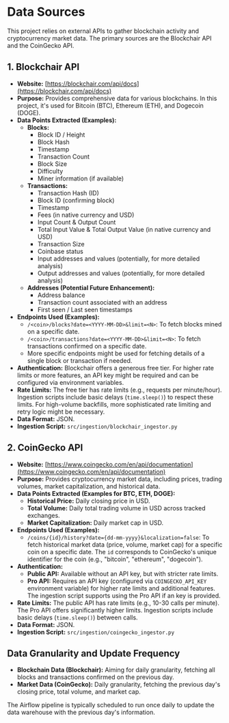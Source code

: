 # Data Sources

This project relies on external APIs to gather blockchain activity and cryptocurrency market data. The primary sources are the Blockchair API and the CoinGecko API.

## 1. Blockchair API

- **Website:** [https://blockchair.com/api/docs](https://blockchair.com/api/docs)
- **Purpose:** Provides comprehensive data for various blockchains. In this project, it's used for Bitcoin (BTC), Ethereum (ETH), and Dogecoin (DOGE).
- **Data Points Extracted (Examples):**
  - **Blocks:**
    - Block ID / Height
    - Block Hash
    - Timestamp
    - Transaction Count
    - Block Size
    - Difficulty
    - Miner information (if available)
  - **Transactions:**
    - Transaction Hash (ID)
    - Block ID (confirming block)
    - Timestamp
    - Fees (in native currency and USD)
    - Input Count & Output Count
    - Total Input Value & Total Output Value (in native currency and USD)
    - Transaction Size
    - Coinbase status
    - Input addresses and values (potentially, for more detailed analysis)
    - Output addresses and values (potentially, for more detailed analysis)
  - **Addresses (Potential Future Enhancement):**
    - Address balance
    - Transaction count associated with an address
    - First seen / Last seen timestamps
- **Endpoints Used (Examples):**
  - `/<coin>/blocks?date=<YYYY-MM-DD>&limit=<N>`: To fetch blocks mined on a specific date.
  - `/<coin>/transactions?date=<YYYY-MM-DD>&limit=<N>`: To fetch transactions confirmed on a specific date.
  - More specific endpoints might be used for fetching details of a single block or transaction if needed.
- **Authentication:** Blockchair offers a generous free tier. For higher rate limits or more features, an API key might be required and can be configured via environment variables.
- **Rate Limits:** The free tier has rate limits (e.g., requests per minute/hour). Ingestion scripts include basic delays (`time.sleep()`) to respect these limits. For high-volume backfills, more sophisticated rate limiting and retry logic might be necessary.
- **Data Format:** JSON.
- **Ingestion Script:** `src/ingestion/blockchair_ingestor.py`

## 2. CoinGecko API

- **Website:** [https://www.coingecko.com/en/api/documentation](https://www.coingecko.com/en/api/documentation)
- **Purpose:** Provides cryptocurrency market data, including prices, trading volumes, market capitalization, and historical data.
- **Data Points Extracted (Examples for BTC, ETH, DOGE):**
  - **Historical Price:** Daily closing price in USD.
  - **Total Volume:** Daily total trading volume in USD across tracked exchanges.
  - **Market Capitalization:** Daily market cap in USD.
- **Endpoints Used (Examples):**
  - `/coins/{id}/history?date={dd-mm-yyyy}&localization=false`: To fetch historical market data (price, volume, market cap) for a specific coin on a specific date. The `id` corresponds to CoinGecko's unique identifier for the coin (e.g., "bitcoin", "ethereum", "dogecoin").
- **Authentication:**
  - **Public API:** Available without an API key, but with stricter rate limits.
  - **Pro API:** Requires an API key (configured via `COINGECKO_API_KEY` environment variable) for higher rate limits and additional features. The ingestion script supports using the Pro API if an key is provided.
- **Rate Limits:** The public API has rate limits (e.g., 10-30 calls per minute). The Pro API offers significantly higher limits. Ingestion scripts include basic delays (`time.sleep()`) between calls.
- **Data Format:** JSON.
- **Ingestion Script:** `src/ingestion/coingecko_ingestor.py`

## Data Granularity and Update Frequency

- **Blockchain Data (Blockchair):** Aiming for daily granularity, fetching all blocks and transactions confirmed on the previous day.
- **Market Data (CoinGecko):** Daily granularity, fetching the previous day's closing price, total volume, and market cap.

The Airflow pipeline is typically scheduled to run once daily to update the data warehouse with the previous day's information.

```
